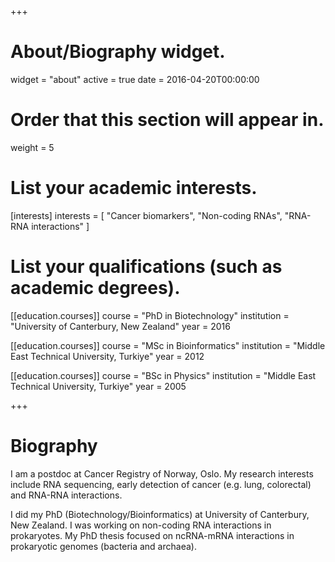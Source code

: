 +++
# About/Biography widget.
widget = "about"
active = true
date = 2016-04-20T00:00:00

# Order that this section will appear in.
weight = 5

# List your academic interests.
[interests]
  interests = [
    "Cancer biomarkers",
    "Non-coding RNAs",
    "RNA-RNA interactions"
  ]

# List your qualifications (such as academic degrees).
[[education.courses]]
  course = "PhD in Biotechnology"
  institution = "University of Canterbury, New Zealand"
  year = 2016

[[education.courses]]
  course = "MSc in Bioinformatics"
  institution = "Middle East Technical University, Turkiye"
  year = 2012

[[education.courses]]
  course = "BSc in Physics"
  institution = "Middle East Technical University, Turkiye"
  year = 2005
 
+++

# Biography

I am a postdoc at Cancer Registry of Norway, Oslo. My research interests include RNA sequencing, early detection of cancer (e.g. lung, colorectal) and RNA-RNA interactions.

I did my PhD (Biotechnology/Bioinformatics) at University of Canterbury, New Zealand. I was working on non-coding RNA interactions in prokaryotes. My PhD thesis focused on ncRNA-mRNA interactions in prokaryotic genomes (bacteria and archaea).
